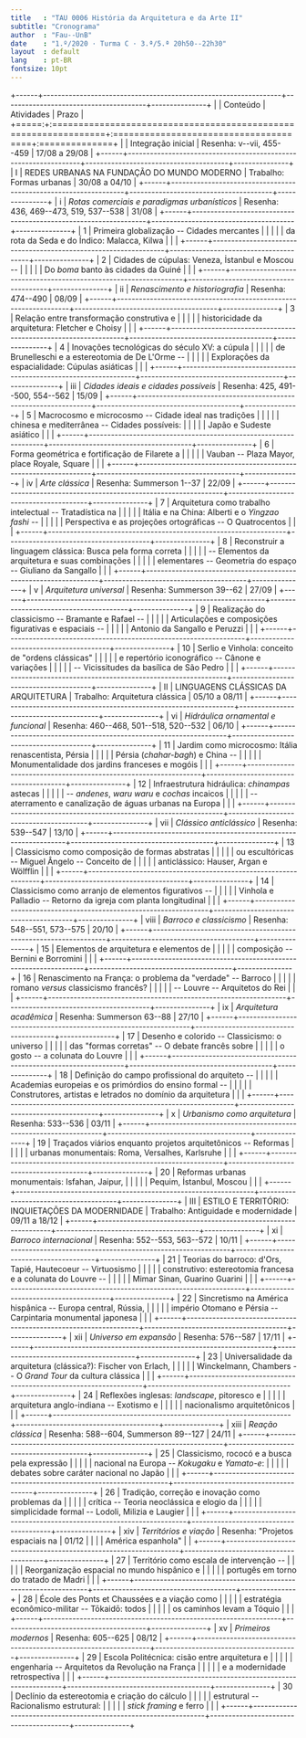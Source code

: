 ```yaml
---
title   : "TAU 0006 História da Arquitetura e da Arte II"
subtitle: "Cronograma"
author  : "Fau--UnB"
date    : "1.º/2020 · Turma C · 3.ª/5.ª 20h50--22h30"
layout  : default
lang    : pt-BR
fontsize: 10pt
---
```


+------+-----------------------------------------------------------------+---------------------------------------+---------------+
|      | Conteúdo                                                        | Atividades                            | Prazo         |
+=====:+:================================================================+:======================================+:==============+
|      | Integração inicial                                              | Resenha: v--vii, 455--459             | 17/08 a 29/08 |
+------+-----------------------------------------------------------------+---------------------------------------+---------------+
|    I | REDES URBANAS NA FUNDAÇÃO DO MUNDO MODERNO                      | Trabalho: Formas urbanas              | 30/08 a 04/10 |
+------+-----------------------------------------------------------------+---------------------------------------+---------------+
|    i | *Rotas comerciais e paradigmas urbanísticos*                    | Resenha: 436, 469--473, 519, 537--538 | 31/08         |
+------+-----------------------------------------------------------------+---------------------------------------+---------------+
|    1 | Primeira globalização -- Cidades mercantes                      |                                       |               |
|      | da rota da Seda e do Índico: Malacca, Kilwa                     |                                       |               |
+------+-----------------------------------------------------------------+---------------------------------------+---------------+
|    2 | Cidades de cúpulas: Veneza, İstanbul e Moscou --                |                                       |               |
|      | Do *boma* banto às cidades da Guiné                             |                                       |               |
+------+-----------------------------------------------------------------+---------------------------------------+---------------+
|   ii | *Renascimento e historiografia*                                 | Resenha: 474--490                     | 08/09         |
+------+-----------------------------------------------------------------+---------------------------------------+---------------+
|    3 | Relação entre transformação construtiva e                       |                                       |               |
|      | historicidade da arquitetura: Fletcher e Choisy                 |                                       |               |
+------+-----------------------------------------------------------------+---------------------------------------+---------------+
|    4 | Inovações tecnológicas do século XV: a cúpula                   |                                       |               |
|      | de Brunelleschi e a estereotomia de De L'Orme --                |                                       |               |
|      | Explorações da espacialidade: Cúpulas asiáticas                 |                                       |               |
+------+-----------------------------------------------------------------+---------------------------------------+---------------+
|  iii | *Cidades ideais e cidades possíveis*                            | Resenha: 425, 491--500, 554--562      | 15/09         |
+------+-----------------------------------------------------------------+---------------------------------------+---------------+
|    5 | Macrocosmo e microcosmo -- Cidade ideal nas tradições           |                                       |               |
|      | chinesa e mediterrânea -- Cidades possíveis:                    |                                       |               |
|      | Japão e Sudeste asiático                                        |                                       |               |
+------+-----------------------------------------------------------------+---------------------------------------+---------------+
|    6 | Forma geométrica e fortificação de Filarete a                   |                                       |               |
|      | Vauban -- Plaza Mayor, place Royale, Square                     |                                       |               |
+------+-----------------------------------------------------------------+---------------------------------------+---------------+
|   iv | *Arte clássica*                                                 | Resenha: Summerson 1--37              | 22/09         |
+------+-----------------------------------------------------------------+---------------------------------------+---------------+
|    7 | Arquitetura como trabalho intelectual -- Tratadística na        |                                       |               |
|      | Itália e na China: Alberti e o *Yingzao fashi* --               |                                       |               |
|      | Perspectiva e as projeções ortográficas -- O Quatrocentos       |                                       |               |
+------+-----------------------------------------------------------------+---------------------------------------+---------------+
|    8 | Reconstruir a linguagem clássica: Busca pela forma correta      |                                       |               |
|      | -- Elementos da arquitetura e suas combinações                  |                                       |               |
|      | elementares -- Geometria do espaço -- Giuliano da Sangallo      |                                       |               |
+------+-----------------------------------------------------------------+---------------------------------------+---------------+
|    v | *Arquitetura universal*                                         | Resenha: Summerson 39--62             | 27/09         |
+------+-----------------------------------------------------------------+---------------------------------------+---------------+
|    9 | Realização do classicismo -- Bramante e Rafael --               |                                       |               |
|      | Articulações e composições figurativas e espaciais --           |                                       |               |
|      | Antonio da Sangallo e Peruzzi                                   |                                       |               |
+------+-----------------------------------------------------------------+---------------------------------------+---------------+
|   10 | Serlio e Vinhola: conceito de "ordens clássicas"                |                                       |               |
|      | e repertório iconográfico -- Cânone e variações                 |                                       |               |
|      | -- Vicissitudes da basílica de São Pedro                        |                                       |               |
+------+-----------------------------------------------------------------+---------------------------------------+---------------+
|   II | LINGUAGENS CLÁSSICAS DA ARQUITETURA                             | Trabalho: Arquitetura clássica        | 05/10 a 08/11 |
+------+-----------------------------------------------------------------+---------------------------------------+---------------+
|   vi | *Hidráulica ornamental e funcional*                             | Resenha: 460--468, 501--518, 520--532 | 06/10         |
+------+-----------------------------------------------------------------+---------------------------------------+---------------+
|   11 | Jardim como microcosmo: Itália renascentista, Pérsia            |                                       |               |
|      | Pérsia (*chahar-bagh*) e China --                               |                                       |               |
|      | Monumentalidade dos jardins franceses e mogóis                  |                                       |               |
+------+-----------------------------------------------------------------+---------------------------------------+---------------+
|   12 | Infraestrutura hidráulica: *chinampas* astecas                  |                                       |               |
|      | -- *andenes*, *waru waru* e *cochas* incaicos                   |                                       |               |
|      | -- aterramento e canalização de águas urbanas na Europa         |                                       |               |
+------+-----------------------------------------------------------------+---------------------------------------+---------------+
|  vii | *Clássico anticlássico*                                         | Resenha: 539--547                     | 13/10         |
+------+-----------------------------------------------------------------+---------------------------------------+---------------+
|   13 | Classicismo como composição de formas abstratas                 |                                       |               |
|      | ou escultóricas -- Miguel Ângelo -- Conceito de                 |                                       |               |
|      | anticlássico: Hauser, Argan e Wölfflin                          |                                       |               |
+------+-----------------------------------------------------------------+---------------------------------------+---------------+
|   14 | Classicismo como arranjo de elementos figurativos --            |                                       |               |
|      | Vinhola e Palladio -- Retorno da igreja com planta longitudinal |                                       |               |
+------+-----------------------------------------------------------------+---------------------------------------+---------------+
| viii | *Barroco e classicismo*                                         | Resenha: 548--551, 573--575           | 20/10         |
+------+-----------------------------------------------------------------+---------------------------------------+---------------+
|   15 | Elementos de arquitetura e elementos de                         |                                       |               |
|      | composição -- Bernini e Borromini                               |                                       |               |
+------+-----------------------------------------------------------------+---------------------------------------+---------------+
|   16 | Renascimento na França: o problema da "verdade" -- Barroco      |                                       |               |
|      | romano *versus* classicismo francês?                            |                                       |               |
|      | -- Louvre -- Arquitetos do Rei                                  |                                       |               |
+------+-----------------------------------------------------------------+---------------------------------------+---------------+
|   ix | *Arquitetura acadêmica*                                         | Resenha: Summerson 63--88             | 27/10         |
+------+-----------------------------------------------------------------+---------------------------------------+---------------+
|   17 | Desenho e colorido -- Classicismo: o universo                   |                                       |               |
|      | das "formas corretas" -- O debate francês sobre                 |                                       |               |
|      | o gosto -- a colunata do Louvre                                 |                                       |               |
+------+-----------------------------------------------------------------+---------------------------------------+---------------+
|   18 | Definição do campo profissional do arquiteto --                 |                                       |               |
|      | Academias europeias e os primórdios do ensino formal --         |                                       |               |
|      | Construtores, artistas e letrados no domínio da arquitetura     |                                       |               |
+------+-----------------------------------------------------------------+---------------------------------------+---------------+
|    x | *Urbanismo como arquitetura*                                    | Resenha: 533--536                     | 03/11         |
+------+-----------------------------------------------------------------+---------------------------------------+---------------+
|   19 | Traçados viários enquanto projetos arquitetônicos -- Reformas   |                                       |               |
|      | urbanas monumentais: Roma, Versalhes, Karlsruhe                 |                                       |               |
+------+-----------------------------------------------------------------+---------------------------------------+---------------+
|   20 | Reformas urbanas monumentais: Isfahan, Jaipur,                  |                                       |               |
|      | Pequim, İstanbul, Moscou                                        |                                       |               |
+------+-----------------------------------------------------------------+---------------------------------------+---------------+
|  III | ESTILO E TERRITÓRIO: INQUIETAÇÕES DA MODERNIDADE                | Trabalho: Antiguidade e modernidade   | 09/11 a 18/12 |
+------+-----------------------------------------------------------------+---------------------------------------+---------------+
|   xi | *Barroco internacional*                                         | Resenha: 552--553, 563--572           | 10/11         |
+------+-----------------------------------------------------------------+---------------------------------------+---------------+
|   21 | Teorias do barroco: d'Ors, Tapié, Hautecoeur -- Virtuosismo     |                                       |               |
|      | construtivo: estereotomia francesa e a colunata do Louvre --    |                                       |               |
|      | Mimar Sinan, Guarino Guarini                                    |                                       |               |
+------+-----------------------------------------------------------------+---------------------------------------+---------------+
|   22 | Sincretismo na América hispânica -- Europa central, Rússia,     |                                       |               |
|      | império Otomano e Pérsia -- Carpintaria monumental japonesa     |                                       |               |
+------+-----------------------------------------------------------------+---------------------------------------+---------------+
|  xii | *Universo em expansão*                                          | Resenha: 576--587                     | 17/11         |
+------+-----------------------------------------------------------------+---------------------------------------+---------------+
|   23 | Universalidade da arquitetura (clássica?): Fischer von Erlach,  |                                       |               |
|      | Winckelmann, Chambers -- O *Grand Tour* da cultura clássica     |                                       |               |
+------+-----------------------------------------------------------------+---------------------------------------+---------------+
|   24 | Reflexões inglesas: *landscape*, pitoresco e                    |                                       |               |
|      | arquitetura anglo-indiana -- Exotismo e                         |                                       |               |
|      | nacionalismo arquitetônicos                                     |                                       |               |
+------+-----------------------------------------------------------------+---------------------------------------+---------------+
| xiii | *Reação clássica*                                               | Resenha: 588--604, Summerson 89--127  | 24/11         |
+------+-----------------------------------------------------------------+---------------------------------------+---------------+
|   25 | Classicismo, rococó e a busca pela expressão                    |                                       |               |
|      | nacional na Europa -- *Kokugaku* e *Yamato-e*:                  |                                       |               |
|      | debates sobre caráter nacional no Japão                         |                                       |               |
+------+-----------------------------------------------------------------+---------------------------------------+---------------+
|   26 | Tradição, correção e inovação como problemas da                 |                                       |               |
|      | crítica -- Teoria neoclássica e elogio da                       |                                       |               |
|      | simplicidade formal -- Lodoli, Milizia e Laugier                |                                       |               |
+------+-----------------------------------------------------------------+---------------------------------------+---------------+
|  xiv | *Territórios e viação*                                          | Resenha: "Projetos espaciais na       | 01/12         |
|      |                                                                 | América espanhola"                    |               |
+------+-----------------------------------------------------------------+---------------------------------------+---------------+
|   27 | Território como escala de intervenção --                        |                                       |               |
|      | Reorganização espacial no mundo hispânico e                     |                                       |               |
|      | portugês em torno do tratado de Madri                           |                                       |               |
+------+-----------------------------------------------------------------+---------------------------------------+---------------+
|   28 | École des Ponts et Chaussées e a viação como                    |                                       |               |
|      | estratégia econômico-militar -- Tōkaidō: todos                  |                                       |               |
|      | os caminhos levam a Tóquio                                      |                                       |               |
+------+-----------------------------------------------------------------+---------------------------------------+---------------+
|   xv | *Primeiros modernos*                                            | Resenha: 605--625                     | 08/12         |
+------+-----------------------------------------------------------------+---------------------------------------+---------------+
|   29 | Escola Politécnica: cisão entre arquitetura e                   |                                       |               |
|      | engenharia -- Arquitetos da Revolução na França                 |                                       |               |
|      | e a modernidade retrospectiva                                   |                                       |               |
+------+-----------------------------------------------------------------+---------------------------------------+---------------+
|   30 | Declínio da estereotomia e criação do cálculo                   |                                       |               |
|      | estrutural -- Racionalismo estrutural:                          |                                       |               |
|      | *stick framing* e ferro                                         |                                       |               |
+------+-----------------------------------------------------------------+---------------------------------------+---------------+
